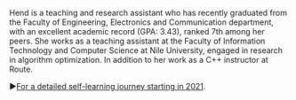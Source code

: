 <!---I'm Hend Emad, a passionate individual with a strong interest in algorithms, machine learning, and their practical applications. Currently, I'm deeply engaged in my research on pathfinding algorithms, exploring their effectiveness in both static and dynamic environments.

I am actively seeking opportunities to collaborate on exciting AI projects that involve machine learning, deep learning, and computer vision. I'm particularly interested in projects that require algorithm implementation and optimization.

If you're working on a project that aligns with my areas of interest, or if you're interested in discussing collaborations and sharing knowledge, let's connect and make a positive impact together!
--->

Hend is a teaching and research assistant who has recently graduated from the Faculty of Engineering, Electronics and Communication department, with an excellent academic record (GPA: 3.43), ranked 7th among her peers. She  works as a teaching assistant at the Faculty of Information Technology and Computer Science at Nile University, engaged in research in algorithm optimization. In addition to her work as a C++ instructor at Route.

▶️[For a detailed self-learning journey starting in 2021](https://github.com/HendEmad/HendEmad/blob/main/Details.md).

<!--- 📫 How to reach me:

     Email: hendemadsaber@gmail.com
     LinkedIn: https://www.linkedin.com/in/hend-emad
--->
<!---
HendEmad/HendEmad is a ✨ special ✨ repository because its `README.md` (this file) appears on your GitHub profile.
You can click the Preview link to take a look at your changes.
--->
